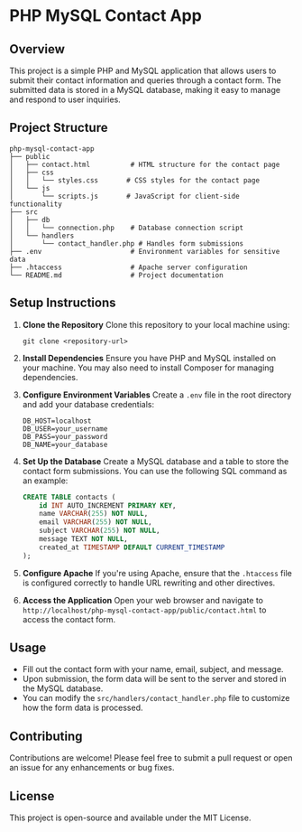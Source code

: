 # PHP MySQL Contact App

## Overview
This project is a simple PHP and MySQL application that allows users to submit their contact information and queries through a contact form. The submitted data is stored in a MySQL database, making it easy to manage and respond to user inquiries.

## Project Structure
```
php-mysql-contact-app
├── public
│   ├── contact.html          # HTML structure for the contact page
│   ├── css
│   │   └── styles.css       # CSS styles for the contact page
│   └── js
│       └── scripts.js       # JavaScript for client-side functionality
├── src
│   ├── db
│   │   └── connection.php    # Database connection script
│   └── handlers
│       └── contact_handler.php # Handles form submissions
├── .env                      # Environment variables for sensitive data
├── .htaccess                 # Apache server configuration
└── README.md                 # Project documentation
```

## Setup Instructions

1. **Clone the Repository**
   Clone this repository to your local machine using:
   ```
   git clone <repository-url>
   ```

2. **Install Dependencies**
   Ensure you have PHP and MySQL installed on your machine. You may also need to install Composer for managing dependencies.

3. **Configure Environment Variables**
   Create a `.env` file in the root directory and add your database credentials:
   ```
   DB_HOST=localhost
   DB_USER=your_username
   DB_PASS=your_password
   DB_NAME=your_database
   ```

4. **Set Up the Database**
   Create a MySQL database and a table to store the contact form submissions. You can use the following SQL command as an example:
   ```sql
   CREATE TABLE contacts (
       id INT AUTO_INCREMENT PRIMARY KEY,
       name VARCHAR(255) NOT NULL,
       email VARCHAR(255) NOT NULL,
       subject VARCHAR(255) NOT NULL,
       message TEXT NOT NULL,
       created_at TIMESTAMP DEFAULT CURRENT_TIMESTAMP
   );
   ```

5. **Configure Apache**
   If you're using Apache, ensure that the `.htaccess` file is configured correctly to handle URL rewriting and other directives.

6. **Access the Application**
   Open your web browser and navigate to `http://localhost/php-mysql-contact-app/public/contact.html` to access the contact form.

## Usage
- Fill out the contact form with your name, email, subject, and message.
- Upon submission, the form data will be sent to the server and stored in the MySQL database.
- You can modify the `src/handlers/contact_handler.php` file to customize how the form data is processed.

## Contributing
Contributions are welcome! Please feel free to submit a pull request or open an issue for any enhancements or bug fixes.

## License
This project is open-source and available under the MIT License.